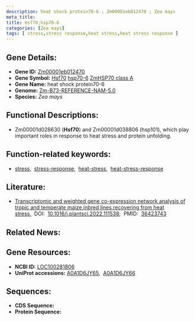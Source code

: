 ```yaml
---
description: heat shock protein70-6 ; Zm00001eb012470 ; Zea mays
meta_title:
title: Hsf70;hsp70-6
categories: [Zea mays]
tags: [ stress,stress response,heat stress,heat stress response ]
---
```


## Gene Details:
- **Gene ID:**	[Zm00001eb012470](https://www.maizegdb.org/gene_center/gene/Zm00001eb012470)
- **Gene Symbol:** <u>Hsf70</u>&nbsp;<u>hsp70-6</u>&nbsp;<u>ZmHSP70 class A</u>
- **Gene Name:** heat shock protein70-6
- **Genome:** [Zm-B73-REFERENCE-NAM-5.0](https://www.maizegdb.org/genome/assembly/Zm-B73-REFERENCE-NAM-5.0)
- **Species:** *Zea mays*

## Functional Descriptions:
   - Zm00001d028630 (**Hsf70**) and Zm00001d038806 (hsp101), which play important roles in response to heat stress and protein unfolding.

## Function-related keywords:
- [stress](/tags/stress/),&nbsp;&nbsp;[stress-response](/tags/stress-response/),&nbsp;&nbsp;[heat-stress](/tags/heat-stress/),&nbsp;&nbsp;[heat-stress-response](/tags/heat-stress-response/)

## Literature:
   - [Transcriptomic and weighted gene co-expression network analysis of tropic and temperate maize inbred lines recovering from heat stress.]( https://www.sciencedirect.com/science/article/pii/S0168945222003636?via%3Dihub)&nbsp;&nbsp;DOI:&nbsp;&nbsp;[10.1016/j.plantsci.2022.111538](https://www.sciencedirect.com/science/article/pii/S0168945222003636?via%3Dihub);&nbsp;&nbsp;PMID:&nbsp;&nbsp;[36423743](https://pubmed.ncbi.nlm.nih.gov/36423743/)

## Related News:

## Gene Resources:
- **NCBI ID:**  [LOC100281806](https://www.ncbi.nlm.nih.gov/gene/?term=LOC100281806)
- **UniProt accessions:** [A0A1D6JY65](https://www.uniprot.org/uniprotkb/A0A1D6JY65/entry),&nbsp;&nbsp;[A0A1D6JY66](https://www.uniprot.org/uniprotkb/A0A1D6JY66/entry)



## Sequences:
- **CDS Sequence:**
- **Protein Sequence:**
